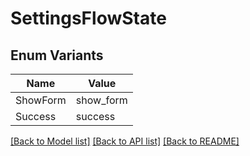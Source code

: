 # SettingsFlowState

## Enum Variants

| Name | Value |
|---- | -----|
| ShowForm | show_form |
| Success | success |


[[Back to Model list]](../README.md#documentation-for-models) [[Back to API list]](../README.md#documentation-for-api-endpoints) [[Back to README]](../README.md)


